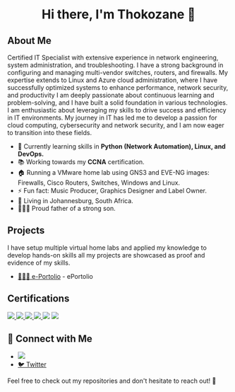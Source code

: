 <h1 align="center">Hi there, I'm Thokozane 👋</h1>

## About Me

Certified IT Specialist with extensive experience in network engineering, system administration, and troubleshooting. I have a strong background in configuring and managing multi-vendor switches, routers, and firewalls. My expertise extends to Linux and Azure cloud administration, where I have successfully optimized systems to enhance performance, network security, and productivity I am deeply passionate about continuous learning and problem-solving, and I have built a solid foundation in various technologies. I am enthusiastic about leveraging my skills to drive success and efficiency in IT environments. My journey in IT has led me to develop a passion for cloud computing, cybersecurity and network security, and I am now eager to transition into these fields.


- 🚀 Currently learning skills in **Python (Network Automation), Linux, and DevOps.**
- 📚  Working towards my **CCNA** certification.
- 🏠 Running a VMware home lab using GNS3 and EVE-NG images: Firewalls, Cisco Routers, Switches, Windows and Linux.
- ⚡ Fun fact: Music Producer, Graphics Designer and Label Owner.
- 📍 Living in Johannesburg, South Africa.
- 👨🏾‍🍼 Proud father of a strong son.

## Projects

I have setup multiple virtual home labs and applied my knowledge to develop hands-on skills all my projects are showcased as proof and evidence of my skills.

- [👨🏾‍💻 e-Portolio](https://github.com/skyzo-sa/ePortfolio/tree/main) - ePortolio


## Certifications
<div>
<a href="https://learn.microsoft.com/api/credentials/share/en-za/tmpanza/59E21F416DEB0698?sharingId=DFE47EAE441DF46D" target="_blank">
    <img src="https://img.shields.io/badge/-Azure_Fundamentals-008000?&style=for-the-badge&logo=Microsoft_Azure&logoColor=white" />
</a>
    
<a href="https://learn.microsoft.com/api/credentials/share/en-za/tmpanza/BABF9D6E8A225013?sharingId=DFE47EAE441DF46D" target="_blank">
    <img src="https://img.shields.io/badge/-Azure_Administrator-0078D4?&style=for-the-badge&logo=Microsoft_Azure&logoColor=white" />
</a>

<a href="https://www.credly.com/badges/2cc3efe0-cd3f-42ea-817f-35ce19d389d5/public_url" target="_blank">
    <img src="https://img.shields.io/badge/-Network%2B-800080?&style=for-the-badge&logo=CompTIA&logoColor=red" />
</a>

<a href="https://www.credly.com/badges/ab3e680d-0034-471c-b668-e022e79685dc/public_url" target="_blank">
    <img src="https://img.shields.io/badge/-Security%2B-FF0000?&style=for-the-badge&logo=CompTIA&logoColor=white" />
</a>
    <img src="https://img.shields.io/badge/-Yeastar-FFD700?&style=for-the-badge&logo=Yeastar&logoColor=white" />
    <img src="https://img.shields.io/badge/-Sophos-0080DC?&style=for-the-badge&logo=Sophos&logoColor=white" />
</div>


## 🤳 Connect with Me

- <a href="https://www.linkedin.com/in/tempanza/"><img src="https://img.shields.io/badge/-LinkedIn-0072b1?&style=for-the-badge&logo=linkedin&logoColor=white" /></a>
- [🐦 Twitter](https://x.com/skyzo_sa)


Feel free to check out my repositories and don't hesitate to reach out! 🚀
